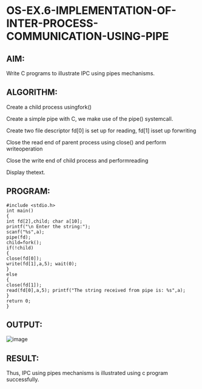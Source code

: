 # OS-EX.6-IMPLEMENTATION-OF-INTER-PROCESS-COMMUNICATION-USING-PIPE

## AIM:
Write C programs to illustrate IPC using pipes mechanisms.
## ALGORITHM:
Create a child process usingfork()

Create a simple pipe with C, we make use of the pipe() systemcall.

Create two file descriptor fd[0] is set up for reading, fd[1] isset up forwriting

Close the read end of parent process using close() and perform writeoperation

Close the write end of child process and performreading

Display thetext.

## PROGRAM:
```
#include <stdio.h>
int main()
{
int fd[2],child; char a[10];
printf("\n Enter the string:");
scanf("%s",a);
pipe(fd);
child=fork();
if(!child)
{
close(fd[0]);
write(fd[1],a,5); wait(0);
}
else
{
close(fd[1]);
read(fd[0],a,5); printf("The string received from pipe is: %s",a);
}
return 0;
}
```


## OUTPUT:

![image](https://github.com/R-Guruprasad/OS-EX.6-IMPLEMENTATION-OF-INTER-PROCESS-COMMUNICATION-USING-PIPE/assets/119390308/c0be22df-62ee-44d7-91f5-41f6c9bead53)

## RESULT:
Thus, IPC using pipes mechanisms is illustrated using c program successfully.


